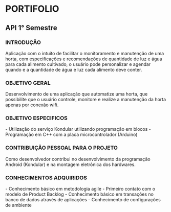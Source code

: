 <h1>PORTIFOLIO</h1>

<h2> API 1° Semestre </h2>
<h3> INTRODUÇÃO </h3>
<p>Aplicação com o intuito de facilitar o monitoramento e manutenção de uma horta, com especificações e recomendações de quantidade de luz e água para cada alimento cultivado, o usuário pode personalizar e agendar quando e a quantidade de água e luz cada alimento deve conter.</p>

<h3> OBJETIVO GERAL </h3>
<p>Desenvolvimento de uma aplicação que automatize uma horta, que possibilite que o usuário controle, monitore e realize a manutenção da horta apenas por conexão wifi.</p>

<h3> OBJETIVO ESPECIFICOS </h3>
- Utilização do serviço Kondular utilizando programação em blocos
- Programação em C++ com a placa microcontrolador (Arduino) 

<h3> CONTRIBUIÇÃO PESSOAL PARA O PROJETO </h3>
<p>Como desenvolvedor contribui no desenvolvimento da programação Android (Kondular) e na montagem eletrônica dos hardwares.</p>

<h3> CONHECIMENTOS ADQUIRIDOS </h3> 
- Conhecimento básico em metodologia agile
- Primeiro contato com o modelo de Product Backlog 
- Conhecimento básico em transações no banco de dados através de aplicações 
- Conhecimento de configurações de ambiente

